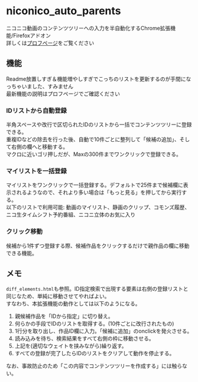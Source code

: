 # niconico_auto_parents

ニコニコ動画のコンテンツツリーへの入力を半自動化するChrome拡張機能/Firefoxアドオン  
詳しくは[プロフページ](https://textblog.minibird.jp/twitter/#contents-tree)をご覧ください

## 機能

Readme放置しすぎ＆機能増やしすぎでこっちのリストを更新するのが手間になっちゃいました、すみません  
最新機能の説明はプロフページでご確認ください

### IDリストから自動登録

半角スペースや改行で区切られたIDのリストから一括でコンテンツツリーに登録できる。  
重複IDなどの除去を行った後、自動で10件ごとに整列して「候補の追加」、そして右側の欄へと移動する。  
マクロに近いゴリ押しだが、Maxの300件までワンクリックで登録できる。

### マイリストを一括登録

マイリストをワンクリックで一括登録する。デフォルトで25件まで候補欄に表示されるようなので、それより多い場合は「もっと見る」を押してから実行する。  
以下のリストで利用可能: 動画のマイリスト、静画のクリップ、コモンズ履歴、ニコ生タイムシフト予約番組、ニコニ立体のお気に入り

### クリック移動

候補から1件ずつ登録する際、候補作品をクリックするだけで親作品の欄に移動できる機能。

## メモ

`diff_elements.html`も参照。ID指定検索で出現する要素は右側の登録リストと同じなため、単純に移動させてやればよい。  
すなわち、本拡張機能の動作としては以下のようになる。

1. 親候補作品を「IDから指定」に切り替え。
1. 何らかの手段でIDのリストを取得する。(10件ごとに改行されたもの)
1. 1行分を取り出し、作品ID欄に入力。「候補に追加」のonclickを発火させる。
1. 読み込みを待ち、検索結果をすべて右側の枠に移動させる。
1. 上記を(適切なウェイトを挟みながら)繰り返す。
1. すべての登録が完了したらIDのリストをクリアして動作を停止する。

なお、事故防止のため「この内容でコンテンツツリーを作成する」には触らない。
